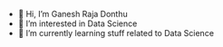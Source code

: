 - 👋 Hi, I’m Ganesh Raja Donthu
- 👀 I’m interested in Data Science
- 🌱 I’m currently learning stuff related to Data Science

<!---
22f2001352/22f2001352 is a ✨ special ✨ repository because its `README.md` (this file) appears on your GitHub profile.
You can click the Preview link to take a look at your changes.
--->
